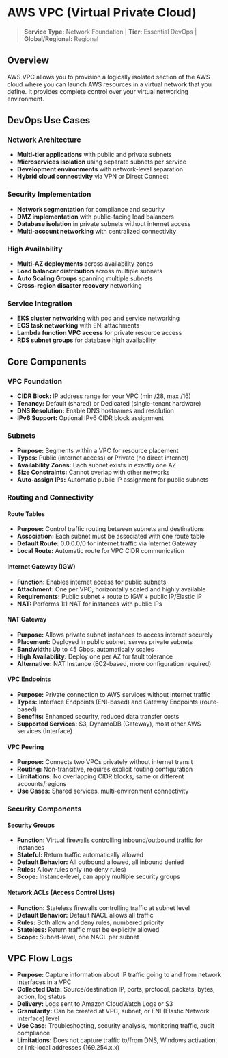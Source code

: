 # AWS VPC (Virtual Private Cloud)

> **Service Type:** Network Foundation | **Tier:** Essential DevOps | **Global/Regional:** Regional

## Overview

AWS VPC allows you to provision a logically isolated section of the AWS cloud where you can launch AWS resources in a virtual network that you define. It provides complete control over your virtual networking environment.

## DevOps Use Cases

### Network Architecture
- **Multi-tier applications** with public and private subnets
- **Microservices isolation** using separate subnets per service
- **Development environments** with network-level separation
- **Hybrid cloud connectivity** via VPN or Direct Connect

### Security Implementation
- **Network segmentation** for compliance and security
- **DMZ implementation** with public-facing load balancers
- **Database isolation** in private subnets without internet access
- **Multi-account networking** with centralized connectivity

### High Availability
- **Multi-AZ deployments** across availability zones
- **Load balancer distribution** across multiple subnets
- **Auto Scaling Groups** spanning multiple subnets
- **Cross-region disaster recovery** networking

### Service Integration
- **EKS cluster networking** with pod and service networking
- **ECS task networking** with ENI attachments
- **Lambda function VPC access** for private resource access
- **RDS subnet groups** for database high availability

## Core Components

### VPC Foundation
- **CIDR Block:** IP address range for your VPC (min /28, max /16)
- **Tenancy:** Default (shared) or Dedicated (single-tenant hardware)
- **DNS Resolution:** Enable DNS hostnames and resolution
- **IPv6 Support:** Optional IPv6 CIDR block assignment

### Subnets
- **Purpose:** Segments within a VPC for resource placement
- **Types:** Public (internet access) or Private (no direct internet)
- **Availability Zones:** Each subnet exists in exactly one AZ
- **Size Constraints:** Cannot overlap with other networks
- **Auto-assign IPs:** Automatic public IP assignment for public subnets

### Routing and Connectivity

#### Route Tables
- **Purpose:** Control traffic routing between subnets and destinations
- **Association:** Each subnet must be associated with one route table
- **Default Route:** 0.0.0.0/0 for internet traffic via Internet Gateway
- **Local Route:** Automatic route for VPC CIDR communication

#### Internet Gateway (IGW)
- **Function:** Enables internet access for public subnets
- **Attachment:** One per VPC, horizontally scaled and highly available
- **Requirements:** Public subnet + route to IGW + public IP/Elastic IP
- **NAT:** Performs 1:1 NAT for instances with public IPs

#### NAT Gateway
- **Purpose:** Allows private subnet instances to access internet securely
- **Placement:** Deployed in public subnet, serves private subnets
- **Bandwidth:** Up to 45 Gbps, automatically scales
- **High Availability:** Deploy one per AZ for fault tolerance
- **Alternative:** NAT Instance (EC2-based, more configuration required)

#### VPC Endpoints
- **Purpose:** Private connection to AWS services without internet traffic
- **Types:** Interface Endpoints (ENI-based) and Gateway Endpoints (route-based)
- **Benefits:** Enhanced security, reduced data transfer costs
- **Supported Services:** S3, DynamoDB (Gateway), most other AWS services (Interface)

#### VPC Peering
- **Purpose:** Connects two VPCs privately without internet transit
- **Routing:** Non-transitive, requires explicit routing configuration
- **Limitations:** No overlapping CIDR blocks, same or different accounts/regions
- **Use Cases:** Shared services, multi-environment connectivity

### Security Components

#### Security Groups
- **Function:** Virtual firewalls controlling inbound/outbound traffic for instances
- **Stateful:** Return traffic automatically allowed
- **Default Behavior:** All outbound allowed, all inbound denied
- **Rules:** Allow rules only (no deny rules)
- **Scope:** Instance-level, can apply multiple security groups

#### Network ACLs (Access Control Lists)
- **Function:** Stateless firewalls controlling traffic at subnet level
- **Default Behavior:** Default NACL allows all traffic
- **Rules:** Both allow and deny rules, numbered priority
- **Stateless:** Return traffic must be explicitly allowed
- **Scope:** Subnet-level, one NACL per subnet

## VPC Flow Logs

- **Purpose:** Capture information about IP traffic going to and from network interfaces in a VPC  
- **Collected Data:** Source/destination IP, ports, protocol, packets, bytes, action, log status  
- **Delivery:** Logs sent to Amazon CloudWatch Logs or S3  
- **Granularity:** Can be created at VPC, subnet, or ENI (Elastic Network Interface) level  
- **Use Case:** Troubleshooting, security analysis, monitoring traffic, audit compliance  
- **Limitations:** Does not capture traffic to/from DNS, Windows activation, or link-local addresses (169.254.x.x)

